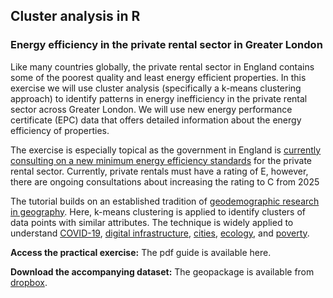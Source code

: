 ## Cluster analysis in R
### Energy efficiency in the private rental sector in Greater London

Like many countries globally, the private rental sector in England contains some of the poorest quality and least energy efficient properties. In this exercise we will use cluster analysis (specifically a k-means clustering approach) to identify patterns in energy inefficiency in the private rental sector across Greater London. We will use new energy performance certificate (EPC) data that offers detailed information about the energy efficiency of properties.

The exercise is especially topical as the government in England is [currently consulting on a new minimum energy efficiency standards](https://www.theguardian.com/environment/2023/mar/28/delays-landlord-energy-efficiency-standards-england-renters-tenants) for the private rental sector. Currently, private rentals must have a rating of E, however, there are ongoing consultations about increasing the rating to C from 2025

The tutorial builds on an established tradition of [geodemographic research in geography](https://www.tandfonline.com/doi/full/10.1080/00330124.2013.848764). Here, k-means clustering is applied to identify clusters of data points with similar attributes. The technique is widely applied to understand  [COVID-19](https://www.tandfonline.com/doi/full/10.1080/24694452.2021.1939647), [digital infrastructure](https://www.sciencedirect.com/science/article/pii/S0198971519307963), [cities](https://www.nature.com/articles/s41597-022-01640-8), [ecology](https://www.sciencedirect.com/science/article/pii/S0301479721016029), and [poverty](https://www.sciencedirect.com/science/article/pii/S0140988320304035). 

**Access the practical exercise:** The pdf guide is available here.

**Download the accompanying dataset:** The geopackage is available from [dropbox](https://www.dropbox.com/scl/fo/ujurxjv0c1bvkwygp1j2k/h?dl=0&rlkey=se0i1idjz08tgq9vfhbxsk9es).
